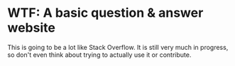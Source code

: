 # WTF: A basic question & answer website

This is going to be a lot like Stack Overflow. It is still very much in progress, so don't even think about trying to actually use it or contribute. 